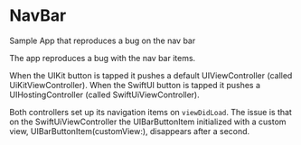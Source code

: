 # NavBar
Sample App that reproduces a bug on the nav bar

The app reproduces a bug with the nav bar items.

When the UIKit button is tapped it pushes a default UIViewController (called UiKitViewController). 
When the SwiftUI button is tapped it pushes a UIHostingController (called SwiftUiViewController). 

Both controllers set up its navigation items on `viewDidLoad`. 
The issue is that on the SwiftUiViewController the UIBarButtonItem initialized with a custom view, UIBarButtonItem(customView:), disappears after a second.
